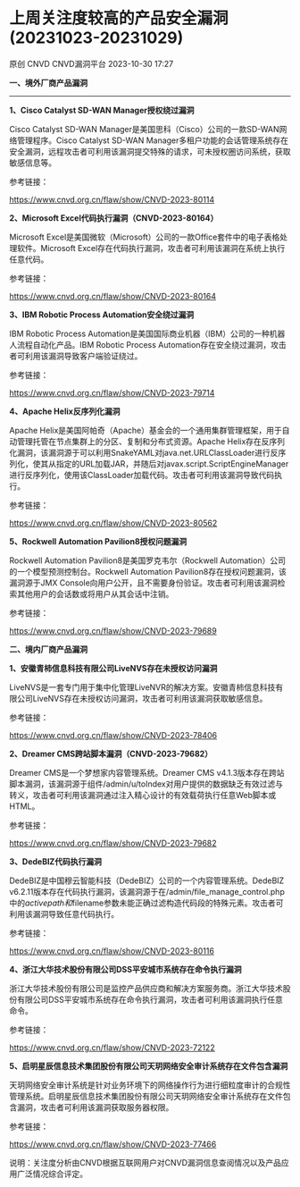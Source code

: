 #  上周关注度较高的产品安全漏洞(20231023-20231029)   
原创 CNVD  CNVD漏洞平台   2023-10-30 17:27  
  
**一、境外厂商产品漏洞**  
****  
  
**1、Cisco Catalyst SD-WAN Manager授权绕过漏洞**  
  
Cisco Catalyst SD-WAN Manager是美国思科（Cisco）公司的一款SD-WAN网络管理程序。Cisco Catalyst SD-WAN
Manager多租户功能的会话管理系统存在安全漏洞，远程攻击者可利用该漏洞提交特殊的请求，可未授权圈访问系统，获取敏感信息等。  
  
参考链接：  
  
https://www.cnvd.org.cn/flaw/show/CNVD-2023-80114  
  
**2、Microsoft Excel代码执行漏洞（CNVD-2023-80164）**  
  
Microsoft Excel是美国微软（Microsoft）公司的一款Office套件中的电子表格处理软件。Microsoft Excel存在代码执行漏洞，攻击者可利用该漏洞在系统上执行任意代码。  
  
参考链接：  
  
https://www.cnvd.org.cn/flaw/show/CNVD-2023-80164  
  
**3、IBM Robotic Process Automation安全绕过漏洞**  
  
IBM Robotic Process Automation是美国国际商业机器（IBM）公司的一种机器人流程自动化产品。IBM Robotic Process
Automation存在安全绕过漏洞，攻击者可利用该漏洞导致客户端验证绕过。  
  
参考链接：  
  
https://www.cnvd.org.cn/flaw/show/CNVD-2023-79714  
  
**4、Apache Helix反序列化漏洞**  
  
Apache Helix是美国阿帕奇（Apache）基金会的一个通用集群管理框架，用于自动管理托管在节点集群上的分区、复制和分布式资源。Apache Helix存在反序列化漏洞，该漏洞源于可以利用SnakeYAML对java.net.URLClassLoader进行反序列化，使其从指定的URL加载JAR，并随后对javax.script.ScriptEngineManager进行反序列化，使用该ClassLoader加载代码。攻击者可利用该漏洞导致代码执行。  
  
参考链接：  
  
https://www.cnvd.org.cn/flaw/show/CNVD-2023-80562  
  
**5、Rockwell Automation Pavilion8授权问题漏洞**  
  
Rockwell Automation Pavilion8是美国罗克韦尔（Rockwell Automation）公司的一个模型预测控制台。Rockwell Automation
Pavilion8存在授权问题漏洞，该漏洞源于JMX Console向用户公开，且不需要身份验证。攻击者可利用该漏洞检索其他用户的会话数或将用户从其会话中注销。  
  
参考链接：  
  
https://www.cnvd.org.cn/flaw/show/CNVD-2023-79689  
  
  
**二、境内厂商产品漏洞**  
  
**1、安徽青柿信息科技有限公司LiveNVS存在未授权访问漏洞**  
  
LiveNVS是一套专门用于集中化管理LiveNVR的解决方案。安徽青柿信息科技有限公司LiveNVS存在未授权访问漏洞，攻击者可利用该漏洞获取敏感信息。  
  
参考链接：  
  
https://www.cnvd.org.cn/flaw/show/CNVD-2023-78406  
  
**2、Dreamer CMS跨站脚本漏洞（CNVD-2023-79682）**  
  
Dreamer CMS是一个梦想家内容管理系统。Dreamer CMS v4.1.3版本存在跨站脚本漏洞，该漏洞源于组件/admin/u/toIndex对用户提供的数据缺乏有效过滤与转义，攻击者可利用该漏洞通过注入精心设计的有效载荷执行任意Web脚本或HTML。  
  
参考链接：  
  
https://www.cnvd.org.cn/flaw/show/CNVD-2023-79682  
  
**3、DedeBIZ代码执行漏洞**  
  
DedeBIZ是中国穆云智能科技（DedeBIZ）公司的一个内容管理系统。DedeBIZ v6.2.11版本存在代码执行漏洞，该漏洞源于在/admin/file_manage_control.php中的$activepath和$filename参数未能正确过滤构造代码段的特殊元素。攻击者可利用该漏洞导致任意代码执行。  
  
参考链接：  
  
https://www.cnvd.org.cn/flaw/show/CNVD-2023-80116  
  
**4、浙江大华技术股份有限公司DSS平安城市系统存在命令执行漏洞**  
  
浙江大华技术股份有限公司是监控产品供应商和解决方案服务商。浙江大华技术股份有限公司DSS平安城市系统存在命令执行漏洞，攻击者可利用该漏洞执行任意命令。  
  
参考链接：  
  
https://www.cnvd.org.cn/flaw/show/CNVD-2023-72122  
  
**5、启明星辰信息技术集团股份有限公司天玥网络安全审计系统存在文件包含漏洞**  
  
天玥网络安全审计系统是针对业务环境下的网络操作行为进行细粒度审计的合规性管理系统。启明星辰信息技术集团股份有限公司天玥网络安全审计系统存在文件包含漏洞，攻击者可利用该漏洞获取服务器权限。  
  
参考链接：  
  
https://www.cnvd.org.cn/flaw/show/CNVD-2023-77466  
  
  
说明：关注度分析由CNVD根据互联网用户对CNVD漏洞信息查阅情况以及产品应用广泛情况综合评定。  
  
